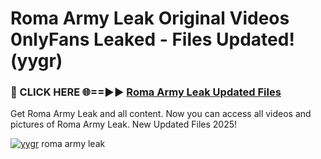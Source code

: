 # Roma Army Leak Original Videos 0nlyFans Leaked - Files Updated! (yygr)

<h3>🔴 CLICK HERE 🌐==►► <a href="https://tinyurl.com/ms9xzufz" rel="nofollow">Roma Army Leak Updated Files</a></h3>

Get Roma Army Leak and all content. Now you can access all videos and pictures of Roma Army Leak. New Updated Files 2025!

[![yygr](https://i.imgur.com/ppqm5kG.gif)](https://tinyurl.com/ms9xzufz)
roma army leak